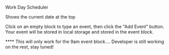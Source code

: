 Work Day Scheduler

Shows the current date at the top

Click on an empty block to type an event, then click the "Add Event" button. Your event will be stored in local storage and stored in the event block.

**** This will only work for the 9am event block.... Developer is still working on the rest, stay tuned!